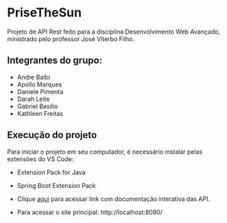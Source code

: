 # PriseTheSun

Projeto de API Rest feito para a disciplina Desenvolvimento Web Avançado, ministrado pelo professor José Viterbo Filho.

## Integrantes do grupo:

* Andre Balbi
* Apollo Marques
* Daniele Pimenta
* Darah Leite
* Gabriel Basilio 
* Kathleen Freitas

## Execução do projeto

Para iniciar o projeto em seu computador, é necessário instalar pelas extensões do VS Code:
* Extension Pack for Java
* Spring Boot Extension Pack

* Clique [aqui](http://localhost:8080/swagger-ui/index.html) para acessar link com documentação interativa das API.
* Para acessar o site principal: http://localhost:8080/

